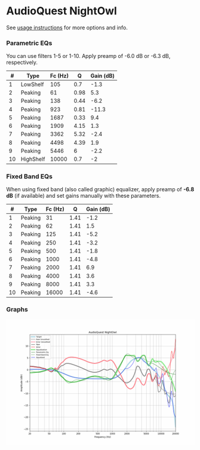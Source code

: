 # AudioQuest NightOwl
See [usage instructions](https://github.com/jaakkopasanen/AutoEq#usage) for more options and info.

### Parametric EQs
You can use filters 1-5 or 1-10. Apply preamp of -6.0 dB or -6.3 dB, respectively.

|   # | Type      |   Fc (Hz) |    Q |   Gain (dB) |
|-----|-----------|-----------|------|-------------|
|   1 | LowShelf  |       105 | 0.7  |        -1.3 |
|   2 | Peaking   |        61 | 0.98 |         5.3 |
|   3 | Peaking   |       138 | 0.44 |        -6.2 |
|   4 | Peaking   |       923 | 0.81 |       -11.3 |
|   5 | Peaking   |      1687 | 0.33 |         9.4 |
|   6 | Peaking   |      1909 | 4.15 |         1.3 |
|   7 | Peaking   |      3362 | 5.32 |        -2.4 |
|   8 | Peaking   |      4498 | 4.39 |         1.9 |
|   9 | Peaking   |      5446 | 6    |        -2.2 |
|  10 | HighShelf |     10000 | 0.7  |        -2   |

### Fixed Band EQs
When using fixed band (also called graphic) equalizer, apply preamp of **-6.8 dB** (if available) and set gains manually with these parameters.

|   # | Type    |   Fc (Hz) |    Q |   Gain (dB) |
|-----|---------|-----------|------|-------------|
|   1 | Peaking |        31 | 1.41 |        -1.2 |
|   2 | Peaking |        62 | 1.41 |         1.5 |
|   3 | Peaking |       125 | 1.41 |        -5.2 |
|   4 | Peaking |       250 | 1.41 |        -3.2 |
|   5 | Peaking |       500 | 1.41 |        -1.8 |
|   6 | Peaking |      1000 | 1.41 |        -4.8 |
|   7 | Peaking |      2000 | 1.41 |         6.9 |
|   8 | Peaking |      4000 | 1.41 |         3.6 |
|   9 | Peaking |      8000 | 1.41 |         3.3 |
|  10 | Peaking |     16000 | 1.41 |        -4.6 |

### Graphs
![](./AudioQuest%20NightOwl.png)
